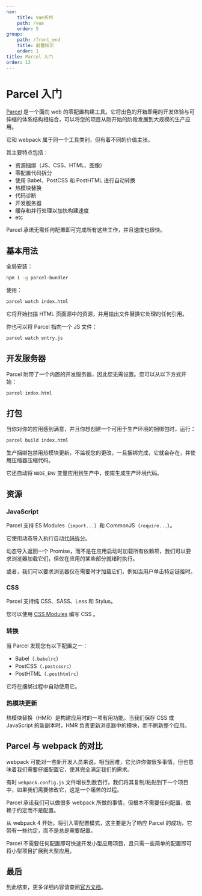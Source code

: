 ```yaml
---
nav:
    title: Vue系列
    path: /vue
    order: 5
group:
    path: /front_end
    title: 前置知识
    order: 1    
title: Parcel 入门
order: 13
---
```


# Parcel 入门

[Parcel](https://parceljs.org/) 是一个面向 web 的零配置构建工具。它将出色的开箱即用的开发体验与可伸缩的体系结构相结合，可以将您的项目从刚开始的阶段发展到大规模的生产应用。

它和 webpack 属于同一个工具类别，但有着不同的价值主张。

其主要特点包括：

- 资源捆绑（JS、CSS、HTML、图像）
- 零配置代码拆分
- 使用 Babel、PostCSS 和 PostHTML 进行自动转换
- 热模块替换
- 代码诊断
- 开发服务器
- 缓存和并行处理以加快构建速度
- etc

Parcel 承诺无需任何配置即可完成所有这些工作，并且速度也很快。

## 基本用法

全局安装：

```bash
npm i -g parcel-bundler
```

使用：

```bash
parcel watch index.html
```

它将开始扫描 HTML 页面源中的资源，并用输出文件替换它处理的任何引用。

你也可以将 Parcel 指向一个 JS 文件：

```bash
parcel watch entry.js
```

## 开发服务器

Parcel 附带了一个内置的开发服务器，因此您无需设置。您可以从以下方式开始：

```bash
parcel index.html
```

## 打包

当你对你的应用感到满意，并且你想创建一个可用于生产环境的捆绑包时，运行：

```bash
parcel build index.html
```

生产捆绑包禁用热模块更新，不监视您的更改，一旦捆绑完成，它就会存在，并使用压缩器压缩代码。

它还自动将 `NODE_ENV` 变量应用到生产中，使库生成生产环境代码。

## 资源

### JavaScript

Parcel 支持 ES Modules（`import...`）和 CommonJS（`require...`）。

它使用动态导入执行自动[代码拆分](https://parceljs.org/code_splitting.html)。

动态导入返回一个 Promise，而不是在应用启动时加载所有依赖项，我们可以要求浏览器加载它们，但仅在应用的某些部分就绪时执行。

或者，我们可以要求浏览器仅在需要时才加载它们，例如当用户单击特定链接时。

### CSS

Parcel 支持纯 CSS、SASS、Less 和 Stylus。

您可以使用 [CSS Modules](https://github.com/css-modules/css-modules) 编写 CSS 。

### 转换

当 Parcel 发现您有以下配置之一：

- Babel（`.babelrc`）
- PostCSS（`.postcssrc`）
- PostHTML（`.posthtmlrc`）

它将在捆绑过程中自动使用它。

### 热模块更新

热模块替换（HMR）是构建应用时的一项有用功能。当我们保存 CSS 或 JavaScript 的新副本时，HMR 负责更新浏览器中的模块，而不刷新整个应用。

## Parcel 与 webpack 的对比

webpack 可能对一些新开发人员来说，相当困难，它允许你做很多事情，但也意味着我们需要仔细配置它，使其完全满足我们的需求。

有时 `webpack.config.js` 文件增长到数百行，我们将其复制/粘贴到下一个项目中，如果我们需要修改它，这是一个痛苦的过程。

Parcel 承诺我们可以做很多 webpack 所做的事情，但根本不需要任何配置，依赖于约定而不是配置。

从 webpack 4 开始，将引入零配置模式，这主要是为了响应 Parcel 的成功，它带有一些约定，而不是总是需要配置。

Parcel 不需要任何配置即可快速开发小型应用项目，且只需一些简单的配置即可将小型项目扩展到大型应用。

## 最后

到此结束，更多详细内容请查阅[官方文档](https://parceljs.org/docs/)。
